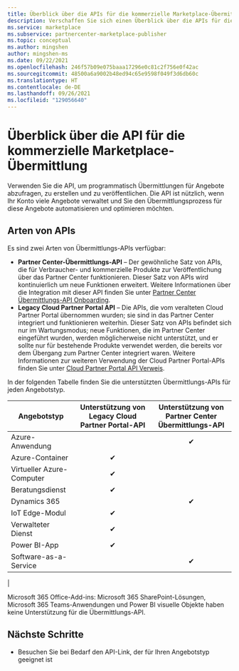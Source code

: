 ```yaml
---
title: Überblick über die APIs für die kommerzielle Marketplace-Übermittlung im Partner Center
description: Verschaffen Sie sich einen Überblick über die APIs für die kommerzielle Marketplace-Übermittlung.
ms.service: marketplace
ms.subservice: partnercenter-marketplace-publisher
ms.topic: conceptual
ms.author: mingshen
author: mingshen-ms
ms.date: 09/22/2021
ms.openlocfilehash: 246f57b09e075baaa17296e0c81c2f756e0f42ac
ms.sourcegitcommit: 48500a6a9002b48ed94c65e9598f049f3d6db60c
ms.translationtype: HT
ms.contentlocale: de-DE
ms.lasthandoff: 09/26/2021
ms.locfileid: "129056640"
---
```

# <a name="commercial-marketplace-submission-api-overview"></a>Überblick über die API für die kommerzielle Marketplace-Übermittlung

Verwenden Sie die API, um programmatisch Übermittlungen für Angebote abzufragen, zu erstellen und zu veröffentlichen. Die API ist nützlich, wenn Ihr Konto viele Angebote verwaltet und Sie den Übermittlungsprozess für diese Angebote automatisieren und optimieren möchten.

## <a name="types-of-apis"></a>Arten von APIs

Es sind zwei Arten von Übermittlungs-APIs verfügbar:

- **Partner Center-Übermittlungs-API** – Der gewöhnliche Satz von APIs, die für Verbraucher- und kommerzielle Produkte zur Veröffentlichung über das Partner Center funktionieren. Dieser Satz von APIs wird kontinuierlich um neue Funktionen erweitert. Weitere Informationen über die Integration mit dieser API finden Sie unter [ Partner Center Übermittlungs-API Onboarding](submission-api-onboard.md). 
- **Legacy Cloud Partner Portal API** – Die APIs, die vom veralteten Cloud Partner Portal übernommen wurden; sie sind in das Partner Center integriert und funktionieren weiterhin. Dieser Satz von APIs befindet sich nur im Wartungsmodus; neue Funktionen, die im Partner Center eingeführt wurden, werden möglicherweise nicht unterstützt, und er sollte nur für bestehende Produkte verwendet werden, die bereits vor dem Übergang zum Partner Center integriert waren. Weitere Informationen zur weiteren Verwendung der Cloud Partner Portal-APIs finden Sie unter [Cloud Partner Portal API Verweis](cloud-partner-portal-api-overview.md).

In der folgenden Tabelle finden Sie die unterstützten Übermittlungs-APIs für jeden Angebotstyp.

| Angebotstyp | Unterstützung von Legacy Cloud Partner Portal-API | Unterstützung von Partner Center Übermittlungs-API |
| --- | :---: | :---: |
| Azure-Anwendung |  | &#x2714; |
| Azure-Container | &#x2714; |  |
| Virtueller Azure-Computer | &#x2714; |  |
| Beratungsdienst | &#x2714; |  |
| Dynamics 365 |  | &#x2714; |
| IoT Edge-Modul | &#x2714; |  |
| Verwalteter Dienst | &#x2714; |  |
| Power BI-App | &#x2714; |  |
| Software-as-a-Service |  | &#x2714; |
|

Microsoft 365 Office-Add-ins: Microsoft 365 SharePoint-Lösungen, Microsoft 365 Teams-Anwendungen und Power BI visuelle Objekte haben keine Unterstützung für die Übermittlungs-API.

## <a name="next-steps"></a>Nächste Schritte

- Besuchen Sie bei Bedarf den API-Link, der für Ihren Angebotstyp geeignet ist
